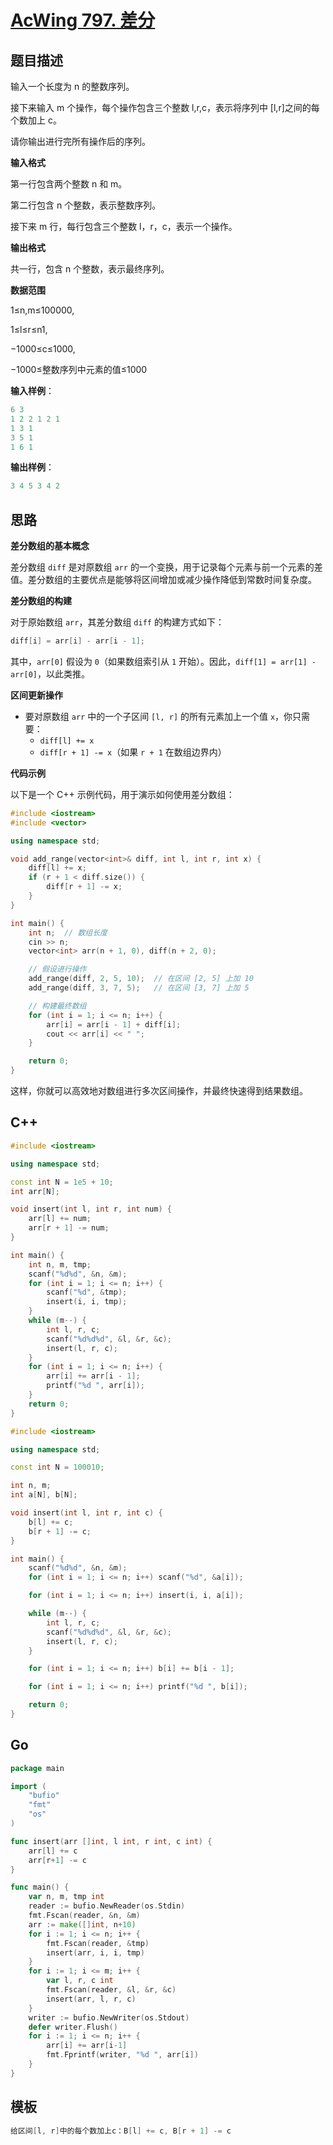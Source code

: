 # [AcWing 797. 差分](https://www.acwing.com/problem/content/799/)

## 题目描述

输入一个长度为 n 的整数序列。

接下来输入 m 个操作，每个操作包含三个整数 l,r,c，表示将序列中 [l,r]之间的每个数加上 c。

请你输出进行完所有操作后的序列。

**输入格式**

第一行包含两个整数 n 和 m。

第二行包含 n 个整数，表示整数序列。

接下来 m 行，每行包含三个整数 l，r，c，表示一个操作。

**输出格式**

共一行，包含 n 个整数，表示最终序列。

**数据范围**

1≤n,m≤100000,

1≤l≤r≤n1,

−1000≤c≤1000,

−1000≤整数序列中元素的值≤1000

**输入样例**：

```cpp
6 3
1 2 2 1 2 1
1 3 1
3 5 1
1 6 1
```

**输出样例**：

```cpp
3 4 5 3 4 2
```

## 思路

**差分数组的基本概念**

差分数组 `diff` 是对原数组 `arr` 的一个变换，用于记录每个元素与前一个元素的差值。差分数组的主要优点是能够将区间增加或减少操作降低到常数时间复杂度。

**差分数组的构建**

对于原始数组 `arr`，其差分数组 `diff` 的构建方式如下：

```cpp
diff[i] = arr[i] - arr[i - 1];
```

其中，`arr[0]` 假设为 `0`（如果数组索引从 `1` 开始）。因此，`diff[1] = arr[1] - arr[0]`，以此类推。

**区间更新操作**

- 要对原数组 `arr` 中的一个子区间 `[l, r]` 的所有元素加上一个值 `x`，你只需要：
  - `diff[l] += x`
  - `diff[r + 1] -= x`（如果 `r + 1` 在数组边界内）

**代码示例**

以下是一个 C++ 示例代码，用于演示如何使用差分数组：

```cpp
#include <iostream>
#include <vector>

using namespace std;

void add_range(vector<int>& diff, int l, int r, int x) {
    diff[l] += x;
    if (r + 1 < diff.size()) {
        diff[r + 1] -= x;
    }
}

int main() {
    int n;  // 数组长度
    cin >> n;
    vector<int> arr(n + 1, 0), diff(n + 2, 0);

    // 假设进行操作
    add_range(diff, 2, 5, 10);  // 在区间 [2, 5] 上加 10
    add_range(diff, 3, 7, 5);   // 在区间 [3, 7] 上加 5

    // 构建最终数组
    for (int i = 1; i <= n; i++) {
        arr[i] = arr[i - 1] + diff[i];
        cout << arr[i] << " ";
    }

    return 0;
}
```

这样，你就可以高效地对数组进行多次区间操作，并最终快速得到结果数组。

## C++

```cpp
#include <iostream>

using namespace std;

const int N = 1e5 + 10;
int arr[N];

void insert(int l, int r, int num) {
    arr[l] += num;
    arr[r + 1] -= num;
}

int main() {
    int n, m, tmp;
    scanf("%d%d", &n, &m);
    for (int i = 1; i <= n; i++) {
        scanf("%d", &tmp);
        insert(i, i, tmp);
    }
    while (m--) {
        int l, r, c;
        scanf("%d%d%d", &l, &r, &c);
        insert(l, r, c);
    }
    for (int i = 1; i <= n; i++) {
        arr[i] += arr[i - 1];
        printf("%d ", arr[i]);
    }
    return 0;
}
```

```cpp
#include <iostream>

using namespace std;

const int N = 100010;

int n, m;
int a[N], b[N];

void insert(int l, int r, int c) {
    b[l] += c;
    b[r + 1] -= c;
}

int main() {
    scanf("%d%d", &n, &m);
    for (int i = 1; i <= n; i++) scanf("%d", &a[i]);

    for (int i = 1; i <= n; i++) insert(i, i, a[i]);

    while (m--) {
        int l, r, c;
        scanf("%d%d%d", &l, &r, &c);
        insert(l, r, c);
    }

    for (int i = 1; i <= n; i++) b[i] += b[i - 1];

    for (int i = 1; i <= n; i++) printf("%d ", b[i]);

    return 0;
}
```

## Go

```go
package main

import (
	"bufio"
	"fmt"
	"os"
)

func insert(arr []int, l int, r int, c int) {
	arr[l] += c
	arr[r+1] -= c
}

func main() {
	var n, m, tmp int
	reader := bufio.NewReader(os.Stdin)
	fmt.Fscan(reader, &n, &m)
	arr := make([]int, n+10)
	for i := 1; i <= n; i++ {
		fmt.Fscan(reader, &tmp)
		insert(arr, i, i, tmp)
	}
	for i := 1; i <= m; i++ {
		var l, r, c int
		fmt.Fscan(reader, &l, &r, &c)
		insert(arr, l, r, c)
	}
	writer := bufio.NewWriter(os.Stdout)
	defer writer.Flush()
	for i := 1; i <= n; i++ {
		arr[i] += arr[i-1]
		fmt.Fprintf(writer, "%d ", arr[i])
	}
}
```

## 模板

```cpp
给区间[l, r]中的每个数加上c：B[l] += c, B[r + 1] -= c
```

